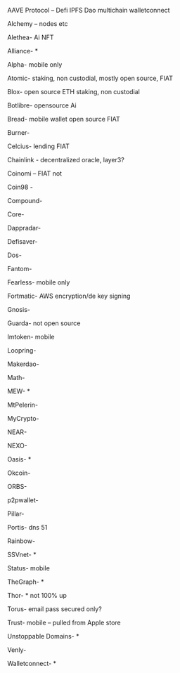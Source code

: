 AAVE Protocol – Defi IPFS Dao multichain walletconnect

Alchemy – nodes etc

Alethea- Ai NFT

Alliance- *

Alpha- mobile only

Atomic- staking, non custodial, mostly open source, FIAT

Blox- open source ETH staking, non custodial

Botlibre- opensource Ai

Bread- mobile wallet open source FIAT

Burner-

Celcius- lending FIAT

Chainlink - decentralized oracle, layer3?

Coinomi – FIAT not

Coin98 -

Compound-

Core-

Dappradar-

Defisaver-

Dos-

Fantom-

Fearless- mobile only

Fortmatic- AWS encryption/de key signing

Gnosis-

Guarda- not open source

Imtoken- mobile

Loopring-

Makerdao-

Math-

MEW- *

MtPelerin-

MyCrypto-

NEAR-

NEXO-

Oasis- *

Okcoin-

ORBS-

p2pwallet-

Pillar-

Portis- dns 51

Rainbow-

SSVnet- * 

Status- mobile

TheGraph- *

Thor- * not 100% up

Torus- email pass secured only?

Trust- mobile – pulled from Apple store

Unstoppable Domains- *

Venly-

Walletconnect- *
